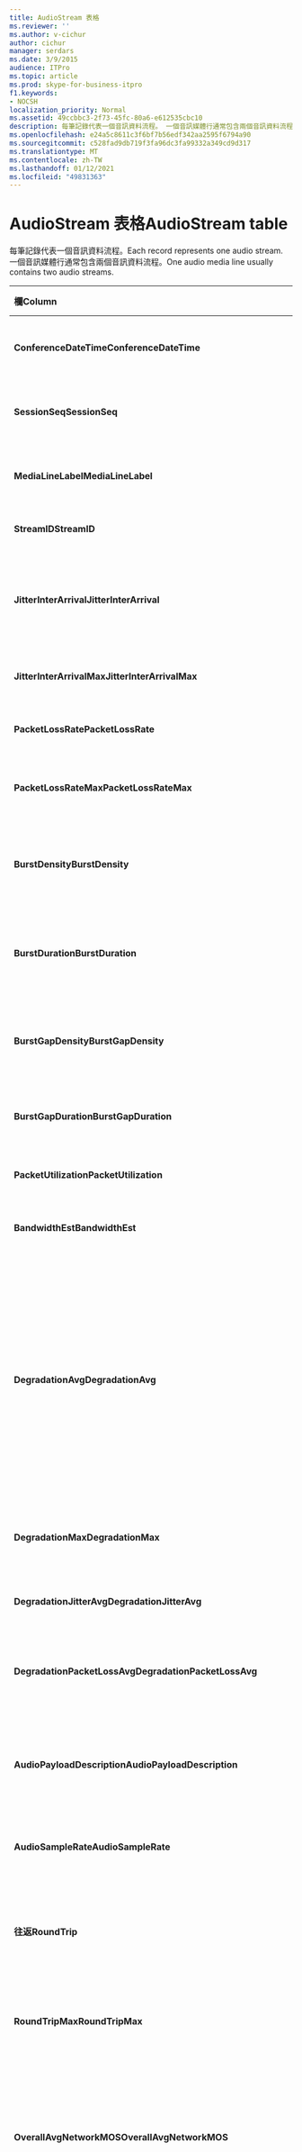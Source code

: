 ```yaml
---
title: AudioStream 表格
ms.reviewer: ''
ms.author: v-cichur
author: cichur
manager: serdars
ms.date: 3/9/2015
audience: ITPro
ms.topic: article
ms.prod: skype-for-business-itpro
f1.keywords:
- NOCSH
localization_priority: Normal
ms.assetid: 49ccbbc3-2f73-45fc-80a6-e612535cbc10
description: 每筆記錄代表一個音訊資料流程。 一個音訊媒體行通常包含兩個音訊資料流程。
ms.openlocfilehash: e24a5c8611c3f6bf7b56edf342aa2595f6794a90
ms.sourcegitcommit: c528fad9db719f3fa96dc3fa99332a349cd9d317
ms.translationtype: MT
ms.contentlocale: zh-TW
ms.lasthandoff: 01/12/2021
ms.locfileid: "49831363"
---
```

# <a name="audiostream-table"></a><span data-ttu-id="31429-104">AudioStream 表格</span><span class="sxs-lookup"><span data-stu-id="31429-104">AudioStream table</span></span>
 
<span data-ttu-id="31429-105">每筆記錄代表一個音訊資料流程。</span><span class="sxs-lookup"><span data-stu-id="31429-105">Each record represents one audio stream.</span></span> <span data-ttu-id="31429-106">一個音訊媒體行通常包含兩個音訊資料流程。</span><span class="sxs-lookup"><span data-stu-id="31429-106">One audio media line usually contains two audio streams.</span></span>
  
|<span data-ttu-id="31429-107">欄</span><span class="sxs-lookup"><span data-stu-id="31429-107">Column</span></span>|<span data-ttu-id="31429-108">資料類型</span><span class="sxs-lookup"><span data-stu-id="31429-108">Data Type</span></span>|<span data-ttu-id="31429-109">索引鍵/索引</span><span class="sxs-lookup"><span data-stu-id="31429-109">Key/Index</span></span>|<span data-ttu-id="31429-110">詳細資料</span><span class="sxs-lookup"><span data-stu-id="31429-110">Details</span></span>|
|:-----|:-----|:-----|:-----|
|<span data-ttu-id="31429-111">**ConferenceDateTime**</span><span class="sxs-lookup"><span data-stu-id="31429-111">**ConferenceDateTime**</span></span> <br/> |<span data-ttu-id="31429-112">datetime</span><span class="sxs-lookup"><span data-stu-id="31429-112">datetime</span></span>  <br/> |<span data-ttu-id="31429-113">主要</span><span class="sxs-lookup"><span data-stu-id="31429-113">Primary</span></span>  <br/> |<span data-ttu-id="31429-114">從 [MediaLine 表格](medialine-0.md)中參照。</span><span class="sxs-lookup"><span data-stu-id="31429-114">Referenced from the [MediaLine table](medialine-0.md).</span></span>  <br/> |
|<span data-ttu-id="31429-115">**SessionSeq**</span><span class="sxs-lookup"><span data-stu-id="31429-115">**SessionSeq**</span></span> <br/> |<span data-ttu-id="31429-116">int</span><span class="sxs-lookup"><span data-stu-id="31429-116">int</span></span>  <br/> |<span data-ttu-id="31429-117">主要</span><span class="sxs-lookup"><span data-stu-id="31429-117">Primary</span></span>  <br/> |<span data-ttu-id="31429-118">從 [MediaLine 表格](medialine-0.md)中參照。</span><span class="sxs-lookup"><span data-stu-id="31429-118">Referenced from the [MediaLine table](medialine-0.md).</span></span>  <br/> |
|<span data-ttu-id="31429-119">**MediaLineLabel**</span><span class="sxs-lookup"><span data-stu-id="31429-119">**MediaLineLabel**</span></span> <br/> |<span data-ttu-id="31429-120">Tinyint</span><span class="sxs-lookup"><span data-stu-id="31429-120">tinyint</span></span>  <br/> |<span data-ttu-id="31429-121">主要</span><span class="sxs-lookup"><span data-stu-id="31429-121">Primary</span></span>  <br/> |<span data-ttu-id="31429-122">從 [MediaLine 表格](medialine-0.md)中參照。</span><span class="sxs-lookup"><span data-stu-id="31429-122">Referenced from the [MediaLine table](medialine-0.md).</span></span>  <br/> |
|<span data-ttu-id="31429-123">**StreamID**</span><span class="sxs-lookup"><span data-stu-id="31429-123">**StreamID**</span></span> <br/> |<span data-ttu-id="31429-124">int</span><span class="sxs-lookup"><span data-stu-id="31429-124">int</span></span>  <br/> |<span data-ttu-id="31429-125">主要</span><span class="sxs-lookup"><span data-stu-id="31429-125">Primary</span></span>  <br/> |<span data-ttu-id="31429-126">媒體行中的唯一識別碼。</span><span class="sxs-lookup"><span data-stu-id="31429-126">Unique ID within a media line.</span></span>  <br/> |
|<span data-ttu-id="31429-127">**JitterInterArrival**</span><span class="sxs-lookup"><span data-stu-id="31429-127">**JitterInterArrival**</span></span> <br/> |<span data-ttu-id="31429-128">int</span><span class="sxs-lookup"><span data-stu-id="31429-128">int</span></span>  <br/> | <br/> |<span data-ttu-id="31429-129">從即時控制通訊協定 (RTCP) 統計資料的平均網路抖動。</span><span class="sxs-lookup"><span data-stu-id="31429-129">Average network jitter from Real Time Control Protocol (RTCP) statistics.</span></span>  <br/> |
|<span data-ttu-id="31429-130">**JitterInterArrivalMax**</span><span class="sxs-lookup"><span data-stu-id="31429-130">**JitterInterArrivalMax**</span></span> <br/> |<span data-ttu-id="31429-131">int</span><span class="sxs-lookup"><span data-stu-id="31429-131">int</span></span>  <br/> | <br/> |<span data-ttu-id="31429-132">通話期間的最大網路抖動。</span><span class="sxs-lookup"><span data-stu-id="31429-132">Maximum network jitter during the call.</span></span>  <br/> |
|<span data-ttu-id="31429-133">**PacketLossRate**</span><span class="sxs-lookup"><span data-stu-id="31429-133">**PacketLossRate**</span></span> <br/> |<span data-ttu-id="31429-134">十進位 (5，4) </span><span class="sxs-lookup"><span data-stu-id="31429-134">decimal(5,4)</span></span>  <br/> | <br/> |<span data-ttu-id="31429-135">通話期間的平均封包遺失率。</span><span class="sxs-lookup"><span data-stu-id="31429-135">Average packet loss rate during the call.</span></span>  <br/> |
|<span data-ttu-id="31429-136">**PacketLossRateMax**</span><span class="sxs-lookup"><span data-stu-id="31429-136">**PacketLossRateMax**</span></span> <br/> |<span data-ttu-id="31429-137">十進位 (5，4) </span><span class="sxs-lookup"><span data-stu-id="31429-137">decimal(5,4)</span></span>  <br/> | <br/> |<span data-ttu-id="31429-138">通話期間觀察到的封包遺失上限。</span><span class="sxs-lookup"><span data-stu-id="31429-138">Maximum packet loss observed during the call.</span></span>  <br/> |
|<span data-ttu-id="31429-139">**BurstDensity**</span><span class="sxs-lookup"><span data-stu-id="31429-139">**BurstDensity**</span></span> <br/> |<span data-ttu-id="31429-140">十進位 (9，4) </span><span class="sxs-lookup"><span data-stu-id="31429-140">decimal(9,4)</span></span>  <br/> | <br/> |<span data-ttu-id="31429-141">通話期間的猝量遺失期間的封包遺失平均密度。</span><span class="sxs-lookup"><span data-stu-id="31429-141">Average density of packet Loss during bursts of losses during the call.</span></span>  <br/> |
|<span data-ttu-id="31429-142">**BurstDuration**</span><span class="sxs-lookup"><span data-stu-id="31429-142">**BurstDuration**</span></span> <br/> |<span data-ttu-id="31429-143">int</span><span class="sxs-lookup"><span data-stu-id="31429-143">int</span></span>  <br/> | <br/> |<span data-ttu-id="31429-144">通話期間的猝量遺失期間的封包遺失平均持續時間。</span><span class="sxs-lookup"><span data-stu-id="31429-144">Average duration of packet loss during bursts of losses during the call.</span></span>  <br/> |
|<span data-ttu-id="31429-145">**BurstGapDensity**</span><span class="sxs-lookup"><span data-stu-id="31429-145">**BurstGapDensity**</span></span> <br/> |<span data-ttu-id="31429-146">十進位 (9，4) </span><span class="sxs-lookup"><span data-stu-id="31429-146">decimal(9,4)</span></span>  <br/> | <br/> |<span data-ttu-id="31429-147">封包遺失失敗之間的平均封包遺失密度。</span><span class="sxs-lookup"><span data-stu-id="31429-147">Average density of packet loss during gaps between bursts of packet loss.</span></span>  <br/> |
|<span data-ttu-id="31429-148">**BurstGapDuration**</span><span class="sxs-lookup"><span data-stu-id="31429-148">**BurstGapDuration**</span></span> <br/> |<span data-ttu-id="31429-149">int</span><span class="sxs-lookup"><span data-stu-id="31429-149">int</span></span>  <br/> | <br/> |<span data-ttu-id="31429-150">封包遺失的平均持續時間。</span><span class="sxs-lookup"><span data-stu-id="31429-150">Average duration of gaps between bursts of packet loss.</span></span>  <br/> |
|<span data-ttu-id="31429-151">**PacketUtilization**</span><span class="sxs-lookup"><span data-stu-id="31429-151">**PacketUtilization**</span></span> <br/> |<span data-ttu-id="31429-152">臨界值</span><span class="sxs-lookup"><span data-stu-id="31429-152">Int</span></span>  <br/> | <br/> |<span data-ttu-id="31429-153">音訊資料流程的封包計數。</span><span class="sxs-lookup"><span data-stu-id="31429-153">Packet count for the audio stream.</span></span>  <br/> |
|<span data-ttu-id="31429-154">**BandwidthEst**</span><span class="sxs-lookup"><span data-stu-id="31429-154">**BandwidthEst**</span></span> <br/> |<span data-ttu-id="31429-155">臨界值</span><span class="sxs-lookup"><span data-stu-id="31429-155">Int</span></span>  <br/> | <br/> |<span data-ttu-id="31429-156">音訊資料流程的頻寬估計值。</span><span class="sxs-lookup"><span data-stu-id="31429-156">Bandwidth estimates for the audio stream.</span></span>  <br/> |
|<span data-ttu-id="31429-157">**DegradationAvg**</span><span class="sxs-lookup"><span data-stu-id="31429-157">**DegradationAvg**</span></span> <br/> |<span data-ttu-id="31429-158">十進位 (3，2) </span><span class="sxs-lookup"><span data-stu-id="31429-158">decimal(3,2)</span></span>  <br/> | <br/> |<span data-ttu-id="31429-159">整個通話的網路 MOS 降低。</span><span class="sxs-lookup"><span data-stu-id="31429-159">Network MOS Degradation for the whole call.</span></span> <span data-ttu-id="31429-160">範圍是0.0 到5.0。</span><span class="sxs-lookup"><span data-stu-id="31429-160">Range is 0.0 to 5.0.</span></span> <span data-ttu-id="31429-161">此度量顯示由於抖動和封包遺失，網路 MOS 減少的數量。</span><span class="sxs-lookup"><span data-stu-id="31429-161">This metric shows the amount the Network MOS was reduced because of jitter and packet loss.</span></span> <span data-ttu-id="31429-162">可接受的品質應小於0.5。</span><span class="sxs-lookup"><span data-stu-id="31429-162">For acceptable quality it should less than 0.5.</span></span>  <br/> |
|<span data-ttu-id="31429-163">**DegradationMax**</span><span class="sxs-lookup"><span data-stu-id="31429-163">**DegradationMax**</span></span> <br/> |<span data-ttu-id="31429-164">十進位 (3，2) </span><span class="sxs-lookup"><span data-stu-id="31429-164">decimal(3,2)</span></span>  <br/> | <br/> |<span data-ttu-id="31429-165">通話期間的最大網路 MOS 降級。</span><span class="sxs-lookup"><span data-stu-id="31429-165">Maximum Network MOS degradation during the call.</span></span>  <br/> |
|<span data-ttu-id="31429-166">**DegradationJitterAvg**</span><span class="sxs-lookup"><span data-stu-id="31429-166">**DegradationJitterAvg**</span></span> <br/> |<span data-ttu-id="31429-167">十進位 (3，2) </span><span class="sxs-lookup"><span data-stu-id="31429-167">decimal(3,2)</span></span>  <br/> | <br/> |<span data-ttu-id="31429-168">抖動導致的網路 MOS 降低。</span><span class="sxs-lookup"><span data-stu-id="31429-168">Network MOS degradation caused by jitter.</span></span>  <br/> |
|<span data-ttu-id="31429-169">**DegradationPacketLossAvg**</span><span class="sxs-lookup"><span data-stu-id="31429-169">**DegradationPacketLossAvg**</span></span> <br/> |<span data-ttu-id="31429-170">十進位 (3，2) </span><span class="sxs-lookup"><span data-stu-id="31429-170">decimal(3,2)</span></span>  <br/> | <br/> |<span data-ttu-id="31429-171">封包遺失導致的網路 MOS 降低。</span><span class="sxs-lookup"><span data-stu-id="31429-171">Network MOS degradation caused by packet loss.</span></span>  <br/> |
|<span data-ttu-id="31429-172">**AudioPayloadDescription**</span><span class="sxs-lookup"><span data-stu-id="31429-172">**AudioPayloadDescription**</span></span> <br/> |<span data-ttu-id="31429-173">int</span><span class="sxs-lookup"><span data-stu-id="31429-173">int</span></span>  <br/> |<span data-ttu-id="31429-174">Foreign</span><span class="sxs-lookup"><span data-stu-id="31429-174">Foreign</span></span>  <br/> |<span data-ttu-id="31429-175">用於通話的音訊編解碼器，參考來源為 PayloadDescription Table。</span><span class="sxs-lookup"><span data-stu-id="31429-175">The audio Codec used for the call, referenced from PayloadDescription Table.</span></span>  <br/> |
|<span data-ttu-id="31429-176">**AudioSampleRate**</span><span class="sxs-lookup"><span data-stu-id="31429-176">**AudioSampleRate**</span></span> <br/> |<span data-ttu-id="31429-177">int</span><span class="sxs-lookup"><span data-stu-id="31429-177">int</span></span>  <br/> | <br/> |<span data-ttu-id="31429-178">音訊資料流程的取樣速率。</span><span class="sxs-lookup"><span data-stu-id="31429-178">Sampling rate for the audio stream.</span></span>  <br/> |
|<span data-ttu-id="31429-179">**往返**</span><span class="sxs-lookup"><span data-stu-id="31429-179">**RoundTrip**</span></span> <br/> |<span data-ttu-id="31429-180">int</span><span class="sxs-lookup"><span data-stu-id="31429-180">int</span></span>  <br/> | <br/> |<span data-ttu-id="31429-181">從 RTCP 統計資料來回的時間。</span><span class="sxs-lookup"><span data-stu-id="31429-181">Round trip time from RTCP statistics.</span></span> <span data-ttu-id="31429-182">若為可接受的品質，則應小於100ms。</span><span class="sxs-lookup"><span data-stu-id="31429-182">For acceptable quality this should be less than 100ms.</span></span>  <br/> |
|<span data-ttu-id="31429-183">**RoundTripMax**</span><span class="sxs-lookup"><span data-stu-id="31429-183">**RoundTripMax**</span></span> <br/> |<span data-ttu-id="31429-184">int</span><span class="sxs-lookup"><span data-stu-id="31429-184">int</span></span>  <br/> | <br/> |<span data-ttu-id="31429-185">音訊資料流程的最大來回時間。</span><span class="sxs-lookup"><span data-stu-id="31429-185">Maximum round trip time for the audio stream.</span></span>  <br/> |
|<span data-ttu-id="31429-186">**OverallAvgNetworkMOS**</span><span class="sxs-lookup"><span data-stu-id="31429-186">**OverallAvgNetworkMOS**</span></span> <br/> |<span data-ttu-id="31429-187">十進位 (3，2) </span><span class="sxs-lookup"><span data-stu-id="31429-187">decimal(3,2)</span></span>  <br/> | <br/> |<span data-ttu-id="31429-188">通話的平均寬頻網路 MOS。</span><span class="sxs-lookup"><span data-stu-id="31429-188">Average wideband Network MOS for the call.</span></span> <span data-ttu-id="31429-189">此度量取決於所用的封包遺失、抖動和編解碼器。</span><span class="sxs-lookup"><span data-stu-id="31429-189">This metric depends on the packet loss, jitter, and codec used.</span></span> <span data-ttu-id="31429-190">範圍為 [1.0 至 5.0]。</span><span class="sxs-lookup"><span data-stu-id="31429-190">Range is [1.0 to 5.0].</span></span>  <br/> |
|<span data-ttu-id="31429-191">**OverallMinNetworkMOS**</span><span class="sxs-lookup"><span data-stu-id="31429-191">**OverallMinNetworkMOS**</span></span> <br/> |<span data-ttu-id="31429-192">十進位 (3，2) </span><span class="sxs-lookup"><span data-stu-id="31429-192">decimal(3,2)</span></span>  <br/> | <br/> |<span data-ttu-id="31429-193">通話的最小寬頻網路 MOS。</span><span class="sxs-lookup"><span data-stu-id="31429-193">The minimum wideband Network MOS for the call.</span></span>  <br/> |
|<span data-ttu-id="31429-194">**SendListenMOS**</span><span class="sxs-lookup"><span data-stu-id="31429-194">**SendListenMOS**</span></span> <br/> |<span data-ttu-id="31429-195">十進位 (3，2) </span><span class="sxs-lookup"><span data-stu-id="31429-195">decimal(3,2)</span></span>  <br/> | <br/> |<span data-ttu-id="31429-196">已傳送之音訊的平均預測寬頻傾聽 MOS 分數，包括語音層級、雜訊層級和捕獲裝置特性。</span><span class="sxs-lookup"><span data-stu-id="31429-196">The average predicted wideband Listening MOS score for audio sent, including speech level, noise level and capture device characteristics.</span></span>  <br/> |
|<span data-ttu-id="31429-197">**SendListenMOSMin**</span><span class="sxs-lookup"><span data-stu-id="31429-197">**SendListenMOSMin**</span></span> <br/> |<span data-ttu-id="31429-198">十進位 (3，2) </span><span class="sxs-lookup"><span data-stu-id="31429-198">decimal(3,2)</span></span>  <br/> | <br/> |<span data-ttu-id="31429-199">通話的最小 SendListenMOS。</span><span class="sxs-lookup"><span data-stu-id="31429-199">The minimum SendListenMOS for the call.</span></span>  <br/> |
|<span data-ttu-id="31429-200">**RecvListenMOS**</span><span class="sxs-lookup"><span data-stu-id="31429-200">**RecvListenMOS**</span></span> <br/> |<span data-ttu-id="31429-201">十進位 (3，2) </span><span class="sxs-lookup"><span data-stu-id="31429-201">decimal(3,2)</span></span>  <br/> | <br/> |<span data-ttu-id="31429-202">從網路接收之音訊的平均預測寬頻傾聽 MOS 分數，包括語音層級、雜訊層級、編解碼器、網路狀況和捕獲裝置特性。</span><span class="sxs-lookup"><span data-stu-id="31429-202">The average predicted wideband Listening MOS score for audio received from the network including speech level, noise level, codec, network conditions and capture device characteristics.</span></span>  <br/> |
|<span data-ttu-id="31429-203">**RecvListenMOSMin**</span><span class="sxs-lookup"><span data-stu-id="31429-203">**RecvListenMOSMin**</span></span> <br/> |<span data-ttu-id="31429-204">十進位 (3，2) </span><span class="sxs-lookup"><span data-stu-id="31429-204">decimal(3,2)</span></span>  <br/> | <br/> |<span data-ttu-id="31429-205">通話的最小 RecvListenMOS。</span><span class="sxs-lookup"><span data-stu-id="31429-205">The minimum RecvListenMOS for the call.</span></span>  <br/> |
|<span data-ttu-id="31429-206">**AudioFECUsed**</span><span class="sxs-lookup"><span data-stu-id="31429-206">**AudioFECUsed**</span></span> <br/> |<span data-ttu-id="31429-207">位</span><span class="sxs-lookup"><span data-stu-id="31429-207">bit</span></span>  <br/> ||<span data-ttu-id="31429-208">指示是否要將音訊 FEC 用於通話的旗標。</span><span class="sxs-lookup"><span data-stu-id="31429-208">Flag indicating if audio FEC was used for the call.</span></span>  <br/> |
|<span data-ttu-id="31429-209">**RatioConcealedSamplesAvg**</span><span class="sxs-lookup"><span data-stu-id="31429-209">**RatioConcealedSamplesAvg**</span></span> <br/> |<span data-ttu-id="31429-210">十進位 (5，2) </span><span class="sxs-lookup"><span data-stu-id="31429-210">decimal(5,2)</span></span>  <br/> ||<span data-ttu-id="31429-211">音訊修復所產生之隱藏樣本與一般範例的平均比率。</span><span class="sxs-lookup"><span data-stu-id="31429-211">Average ratio of concealed samples generated by audio healing to typical samples.</span></span>  <br/> |
|<span data-ttu-id="31429-212">**RatioStretchedSamplesAvg**</span><span class="sxs-lookup"><span data-stu-id="31429-212">**RatioStretchedSamplesAvg**</span></span> <br/> |<span data-ttu-id="31429-213">十進位 (5，2) </span><span class="sxs-lookup"><span data-stu-id="31429-213">decimal(5,2)</span></span>  <br/> ||<span data-ttu-id="31429-214">音訊修復所產生之延伸樣本的平均比率為典型範例。</span><span class="sxs-lookup"><span data-stu-id="31429-214">Average ratio of stretched samples generated by audio healing to typical samples.</span></span>  <br/> |
|<span data-ttu-id="31429-215">**RatioCompressedSamplesAvg**</span><span class="sxs-lookup"><span data-stu-id="31429-215">**RatioCompressedSamplesAvg**</span></span> <br/> |<span data-ttu-id="31429-216">十進位 (5，2) </span><span class="sxs-lookup"><span data-stu-id="31429-216">decimal(5,2)</span></span>  <br/> ||<span data-ttu-id="31429-217">音訊修復所產生之壓縮樣本與一般範例的平均比率。</span><span class="sxs-lookup"><span data-stu-id="31429-217">Average ratio of compressed samples generated by audio healing to typical samples.</span></span>  <br/> |
|<span data-ttu-id="31429-218">**入境**</span><span class="sxs-lookup"><span data-stu-id="31429-218">**Inbound**</span></span> <br/> |<span data-ttu-id="31429-219">位</span><span class="sxs-lookup"><span data-stu-id="31429-219">bit</span></span>  <br/> | <br/> |<span data-ttu-id="31429-220">接收接收方的資料流程資料。</span><span class="sxs-lookup"><span data-stu-id="31429-220">Stream data on receiver side is received.</span></span>  <br/> |
|<span data-ttu-id="31429-221">**出境**</span><span class="sxs-lookup"><span data-stu-id="31429-221">**Outbound**</span></span> <br/> |<span data-ttu-id="31429-222">位</span><span class="sxs-lookup"><span data-stu-id="31429-222">bit</span></span>  <br/> | <br/> |<span data-ttu-id="31429-223">接收寄件者端的資料流程資料。</span><span class="sxs-lookup"><span data-stu-id="31429-223">Stream data on sender side is received.</span></span>  <br/> |
|<span data-ttu-id="31429-224">**SenderIsCallerPAI**</span><span class="sxs-lookup"><span data-stu-id="31429-224">**SenderIsCallerPAI**</span></span> <br/> |<span data-ttu-id="31429-225">位</span><span class="sxs-lookup"><span data-stu-id="31429-225">bit</span></span>  <br/> | <br/> |<span data-ttu-id="31429-226">1表示資料流程是從來電者流向被呼叫方。</span><span class="sxs-lookup"><span data-stu-id="31429-226">1 means the stream direction is from the caller to the callee.</span></span>  <br/> <span data-ttu-id="31429-227">0表示資料流程方向從被叫方傳送給來電者。</span><span class="sxs-lookup"><span data-stu-id="31429-227">0 means the stream direction is from the callee to the caller.</span></span>  <br/> |
|<span data-ttu-id="31429-228">**JitterInterArrivalSD**</span><span class="sxs-lookup"><span data-stu-id="31429-228">**JitterInterArrivalSD**</span></span> <br/> |<span data-ttu-id="31429-229">float</span><span class="sxs-lookup"><span data-stu-id="31429-229">float</span></span>  <br/> ||<span data-ttu-id="31429-230">抖動到達時間的標準差。</span><span class="sxs-lookup"><span data-stu-id="31429-230">Standard deviation for jitter arrival times.</span></span>  <br/> <span data-ttu-id="31429-231">此欄是在 Microsoft Lync Server 2013 中引進。</span><span class="sxs-lookup"><span data-stu-id="31429-231">This column was introduced in Microsoft Lync Server 2013.</span></span>  <br/> |
|<span data-ttu-id="31429-232">**ConcealRatioMax**</span><span class="sxs-lookup"><span data-stu-id="31429-232">**ConcealRatioMax**</span></span> <br/> |<span data-ttu-id="31429-233">float</span><span class="sxs-lookup"><span data-stu-id="31429-233">float</span></span>  <br/> ||<span data-ttu-id="31429-234">修復所隱藏的封包的最大比率。</span><span class="sxs-lookup"><span data-stu-id="31429-234">Maximum ratio of packets concealed by the healer.</span></span>  <br/> <span data-ttu-id="31429-235">此欄是在 Microsoft Lync Server 2013 中引進。</span><span class="sxs-lookup"><span data-stu-id="31429-235">This column was introduced in Microsoft Lync Server 2013.</span></span>  <br/> |
|<span data-ttu-id="31429-236">**ConcealRatioSD**</span><span class="sxs-lookup"><span data-stu-id="31429-236">**ConcealRatioSD**</span></span> <br/> |<span data-ttu-id="31429-237">float</span><span class="sxs-lookup"><span data-stu-id="31429-237">float</span></span>  <br/> ||<span data-ttu-id="31429-238">修復所隱藏之封包的標準差。</span><span class="sxs-lookup"><span data-stu-id="31429-238">Standard deviation for the ratio of packets concealed by the healer.</span></span>  <br/> <span data-ttu-id="31429-239">此欄是在 Microsoft Lync Server 2013 中引進。</span><span class="sxs-lookup"><span data-stu-id="31429-239">This column was introduced in Microsoft Lync Server 2013.</span></span>  <br/> |
|<span data-ttu-id="31429-240">**HealerPacketDropRatio**</span><span class="sxs-lookup"><span data-stu-id="31429-240">**HealerPacketDropRatio**</span></span> <br/> |<span data-ttu-id="31429-241">float</span><span class="sxs-lookup"><span data-stu-id="31429-241">float</span></span>  <br/> ||<span data-ttu-id="31429-242">修復丟棄的封包比率與接收的封包總數。</span><span class="sxs-lookup"><span data-stu-id="31429-242">Ratio of packets dropped by the healer compared to the total number of packets received.</span></span>  <br/> <span data-ttu-id="31429-243">此欄是在 Microsoft Lync Server 2013 中引進。</span><span class="sxs-lookup"><span data-stu-id="31429-243">This column was introduced in Microsoft Lync Server 2013.</span></span>  <br/> |
|<span data-ttu-id="31429-244">**HealerFECPacketUsedRatio**</span><span class="sxs-lookup"><span data-stu-id="31429-244">**HealerFECPacketUsedRatio**</span></span> <br/> |<span data-ttu-id="31429-245">float</span><span class="sxs-lookup"><span data-stu-id="31429-245">float</span></span>  <br/> ||<span data-ttu-id="31429-246">與接收的封包總數相比，使用轉寄錯誤修正資料包的比例。</span><span class="sxs-lookup"><span data-stu-id="31429-246">Ratio of used forward error correction packets compared to the total number of packets received.</span></span>  <br/> <span data-ttu-id="31429-247">此欄是在 Microsoft Lync Server 2013 中引進。</span><span class="sxs-lookup"><span data-stu-id="31429-247">This column was introduced in Microsoft Lync Server 2013.</span></span>  <br/> |
|<span data-ttu-id="31429-248">**MaxCompressedSamples**</span><span class="sxs-lookup"><span data-stu-id="31429-248">**MaxCompressedSamples**</span></span> <br/> |<span data-ttu-id="31429-249">float</span><span class="sxs-lookup"><span data-stu-id="31429-249">float</span></span>  <br/> ||<span data-ttu-id="31429-250">修復壓縮的音訊封包數目上限。</span><span class="sxs-lookup"><span data-stu-id="31429-250">Maximum number of audio packets that were compressed by the healer.</span></span>  <br/> <span data-ttu-id="31429-251">此欄是在 Microsoft Lync Server 2013 中引進。</span><span class="sxs-lookup"><span data-stu-id="31429-251">This column was introduced in Microsoft Lync Server 2013.</span></span>  <br/> |
|<span data-ttu-id="31429-252">**LossCongestionPercent**</span><span class="sxs-lookup"><span data-stu-id="31429-252">**LossCongestionPercent**</span></span> <br/> |<span data-ttu-id="31429-253">float</span><span class="sxs-lookup"><span data-stu-id="31429-253">float</span></span>  <br/> ||<span data-ttu-id="31429-254">會指出通話處於遺失擁塞狀態的時間百分比。</span><span class="sxs-lookup"><span data-stu-id="31429-254">Indicates the percentage of the time when the call was in a loss congestion state.</span></span>  <br/> <span data-ttu-id="31429-255">此欄是在 Microsoft Lync Server 2013 中引進。</span><span class="sxs-lookup"><span data-stu-id="31429-255">This column was introduced in Microsoft Lync Server 2013.</span></span>  <br/> |
|<span data-ttu-id="31429-256">**DelayCongestionPercent**</span><span class="sxs-lookup"><span data-stu-id="31429-256">**DelayCongestionPercent**</span></span> <br/> |<span data-ttu-id="31429-257">float</span><span class="sxs-lookup"><span data-stu-id="31429-257">float</span></span>  <br/> ||<span data-ttu-id="31429-258">會指出在此通話所占的百分比，造成擁塞是由網路封包的延遲抵達所造成。</span><span class="sxs-lookup"><span data-stu-id="31429-258">Indicates the percentage of the call during which congestion was caused by the delayed arrival of network packets.</span></span>  <br/> <span data-ttu-id="31429-259">此欄是在 Microsoft Lync Server 2013 中引進。</span><span class="sxs-lookup"><span data-stu-id="31429-259">This column was introduced in Microsoft Lync Server 2013.</span></span>  <br/> |
|<span data-ttu-id="31429-260">**ContentionDetectedPercent**</span><span class="sxs-lookup"><span data-stu-id="31429-260">**ContentionDetectedPercent**</span></span> <br/> |<span data-ttu-id="31429-261">float</span><span class="sxs-lookup"><span data-stu-id="31429-261">float</span></span>  <br/> ||<span data-ttu-id="31429-262">會指出通話在競爭網路資源時的時間百分比。</span><span class="sxs-lookup"><span data-stu-id="31429-262">Indicates the percentage of the time when the call was competing for network resources.</span></span>  <br/> <span data-ttu-id="31429-263">此欄是在 Microsoft Lync Server 2013 中引進。</span><span class="sxs-lookup"><span data-stu-id="31429-263">This column was introduced in Microsoft Lync Server 2013.</span></span>  <br/> |
|<span data-ttu-id="31429-264">**BandwidthEstMin**</span><span class="sxs-lookup"><span data-stu-id="31429-264">**BandwidthEstMin**</span></span> <br/> |<span data-ttu-id="31429-265">int</span><span class="sxs-lookup"><span data-stu-id="31429-265">int</span></span>  <br/> ||<span data-ttu-id="31429-266">通話期間測量的頻寬預估最小值。</span><span class="sxs-lookup"><span data-stu-id="31429-266">Minimum amount of bandwidth estimation measured during the call.</span></span>  <br/> <span data-ttu-id="31429-267">此欄是在 Microsoft Lync Server 2013 中引進。</span><span class="sxs-lookup"><span data-stu-id="31429-267">This column was introduced in Microsoft Lync Server 2013.</span></span>  <br/> |
|<span data-ttu-id="31429-268">**BandwidthEstMax**</span><span class="sxs-lookup"><span data-stu-id="31429-268">**BandwidthEstMax**</span></span> <br/> |<span data-ttu-id="31429-269">int</span><span class="sxs-lookup"><span data-stu-id="31429-269">int</span></span>  <br/> ||<span data-ttu-id="31429-270">通話期間測量的頻寬預估最大值。</span><span class="sxs-lookup"><span data-stu-id="31429-270">Maximum amount of bandwidth estimation measured during the call.</span></span>  <br/> <span data-ttu-id="31429-271">此欄是在 Microsoft Lync Server 2013 中引進。</span><span class="sxs-lookup"><span data-stu-id="31429-271">This column was introduced in Microsoft Lync Server 2013.</span></span>  <br/> |
|<span data-ttu-id="31429-272">**BandwidthEstStdDev**</span><span class="sxs-lookup"><span data-stu-id="31429-272">**BandwidthEstStdDev**</span></span> <br/> |<span data-ttu-id="31429-273">int</span><span class="sxs-lookup"><span data-stu-id="31429-273">int</span></span>  <br/> ||<span data-ttu-id="31429-274">通話期間測量的頻寬預估標準差。</span><span class="sxs-lookup"><span data-stu-id="31429-274">Standard deviation of the bandwidth estimation measured during the call.</span></span>  <br/> <span data-ttu-id="31429-275">此欄是在 Microsoft Lync Server 2013 中引進。</span><span class="sxs-lookup"><span data-stu-id="31429-275">This column was introduced in Microsoft Lync Server 2013.</span></span>  <br/> |
|<span data-ttu-id="31429-276">**BandwidthEstAvge**</span><span class="sxs-lookup"><span data-stu-id="31429-276">**BandwidthEstAvge**</span></span> <br/> |<span data-ttu-id="31429-277">int</span><span class="sxs-lookup"><span data-stu-id="31429-277">int</span></span>  <br/> ||<span data-ttu-id="31429-278">通話期間測量的平均頻寬預估量。</span><span class="sxs-lookup"><span data-stu-id="31429-278">Average amount of bandwidth estimation measured during the call.</span></span>  <br/> <span data-ttu-id="31429-279">此欄是在 Microsoft Lync Server 2013 中引進。</span><span class="sxs-lookup"><span data-stu-id="31429-279">This column was introduced in Microsoft Lync Server 2013.</span></span>  <br/> |
|<span data-ttu-id="31429-280">**RelativeOneWayTotal**</span><span class="sxs-lookup"><span data-stu-id="31429-280">**RelativeOneWayTotal**</span></span> <br/> |<span data-ttu-id="31429-281">float</span><span class="sxs-lookup"><span data-stu-id="31429-281">float</span></span>  <br/> ||<span data-ttu-id="31429-282">單向延遲的總金額。</span><span class="sxs-lookup"><span data-stu-id="31429-282">Total amount of one-way latency.</span></span> <span data-ttu-id="31429-283">相對單向延遲會測量用戶端與伺服器之間的延遲。</span><span class="sxs-lookup"><span data-stu-id="31429-283">Relative one-way latency measures the delay between the client and the server.</span></span>  <br/> <span data-ttu-id="31429-284">此欄是在 Microsoft Lync Server 2013 中引進。</span><span class="sxs-lookup"><span data-stu-id="31429-284">This column was introduced in Microsoft Lync Server 2013.</span></span>  <br/> |
|<span data-ttu-id="31429-285">**RelativeOneWayAverage**</span><span class="sxs-lookup"><span data-stu-id="31429-285">**RelativeOneWayAverage**</span></span> <br/> |<span data-ttu-id="31429-286">float</span><span class="sxs-lookup"><span data-stu-id="31429-286">float</span></span>  <br/> ||<span data-ttu-id="31429-287">單向延遲的平均金額。</span><span class="sxs-lookup"><span data-stu-id="31429-287">Average amount of one-way latency.</span></span> <span data-ttu-id="31429-288">相對單向延遲會測量用戶端與伺服器之間的延遲。</span><span class="sxs-lookup"><span data-stu-id="31429-288">Relative one-way latency measures the delay between the client and the server.</span></span>  <br/> <span data-ttu-id="31429-289">此欄是在 Microsoft Lync Server 2013 中引進。</span><span class="sxs-lookup"><span data-stu-id="31429-289">This column was introduced in Microsoft Lync Server 2013.</span></span>  <br/> |
|<span data-ttu-id="31429-290">**RelativeOneWayMax**</span><span class="sxs-lookup"><span data-stu-id="31429-290">**RelativeOneWayMax**</span></span> <br/> |<span data-ttu-id="31429-291">float</span><span class="sxs-lookup"><span data-stu-id="31429-291">float</span></span>  <br/> ||<span data-ttu-id="31429-292">單向延遲的最大值。</span><span class="sxs-lookup"><span data-stu-id="31429-292">Maximum amount of one-way latency.</span></span> <span data-ttu-id="31429-293">相對單向延遲會測量用戶端與伺服器之間的延遲。</span><span class="sxs-lookup"><span data-stu-id="31429-293">Relative one-way latency measures the delay between the client and the server.</span></span>  <br/> <span data-ttu-id="31429-294">此欄是在 Microsoft Lync Server 2013 中引進。</span><span class="sxs-lookup"><span data-stu-id="31429-294">This column was introduced in Microsoft Lync Server 2013.</span></span>  <br/> |
|<span data-ttu-id="31429-295">**RelativeOneWayBurstOccurrences**</span><span class="sxs-lookup"><span data-stu-id="31429-295">**RelativeOneWayBurstOccurrences**</span></span> <br/> |<span data-ttu-id="31429-296">int</span><span class="sxs-lookup"><span data-stu-id="31429-296">int</span></span>  <br/> ||<span data-ttu-id="31429-297">總單向突發的發生次數。</span><span class="sxs-lookup"><span data-stu-id="31429-297">Total one-way burst occurrences.</span></span> <span data-ttu-id="31429-298">"爆發" 傳輸是一種傳輸，其資料流程中的資料流程與穩定的資料流程相反。</span><span class="sxs-lookup"><span data-stu-id="31429-298">A "bursty" transmission is a transmission where data flows in unpredictable bursts as opposed to a steady stream.</span></span> <span data-ttu-id="31429-299">此度量單位會測量用戶端與伺服器之間的資料流程。</span><span class="sxs-lookup"><span data-stu-id="31429-299">This metric measures data flow between the client and the server.</span></span>  <br/> <span data-ttu-id="31429-300">此欄是在 Microsoft Lync Server 2013 中引進。</span><span class="sxs-lookup"><span data-stu-id="31429-300">This column was introduced in Microsoft Lync Server 2013.</span></span>  <br/> |
|<span data-ttu-id="31429-301">**RelativeOneWayBurstDensity**</span><span class="sxs-lookup"><span data-stu-id="31429-301">**RelativeOneWayBurstDensity**</span></span> <br/> |<span data-ttu-id="31429-302">float</span><span class="sxs-lookup"><span data-stu-id="31429-302">float</span></span>  <br/> ||<span data-ttu-id="31429-303">總單向爆炸流量密度。</span><span class="sxs-lookup"><span data-stu-id="31429-303">Total one-way burst density.</span></span> <span data-ttu-id="31429-304">"爆發" 傳輸是一種傳輸，其資料流程中的資料流程與穩定的資料流程相反。</span><span class="sxs-lookup"><span data-stu-id="31429-304">A "bursty" transmission is a transmission where data flows in unpredictable bursts as opposed to a steady stream.</span></span> <span data-ttu-id="31429-305">此度量單位會測量用戶端與伺服器之間的資料流程。</span><span class="sxs-lookup"><span data-stu-id="31429-305">This metric measures data flow between the client and the server.</span></span>  <br/> <span data-ttu-id="31429-306">此欄是在 Microsoft Lync Server 2013 中引進。</span><span class="sxs-lookup"><span data-stu-id="31429-306">This column was introduced in Microsoft Lync Server 2013.</span></span>  <br/> |
|<span data-ttu-id="31429-307">**RelativeOneWayBurstDuration**</span><span class="sxs-lookup"><span data-stu-id="31429-307">**RelativeOneWayBurstDuration**</span></span> <br/> |<span data-ttu-id="31429-308">float</span><span class="sxs-lookup"><span data-stu-id="31429-308">float</span></span>  <br/> ||<span data-ttu-id="31429-309">總單向突發持續時間。</span><span class="sxs-lookup"><span data-stu-id="31429-309">Total one-way burst duration.</span></span> <span data-ttu-id="31429-310">"爆發" 傳輸是一種傳輸，其資料流程中的資料流程與穩定的資料流程相反。</span><span class="sxs-lookup"><span data-stu-id="31429-310">A "bursty" transmission is a transmission where data flows in unpredictable bursts as opposed to a steady stream.</span></span> <span data-ttu-id="31429-311">此度量單位會測量用戶端與伺服器之間的資料流程。</span><span class="sxs-lookup"><span data-stu-id="31429-311">This metric measures data flow between the client and the server.</span></span>  <br/> <span data-ttu-id="31429-312">此欄是在 Microsoft Lync Server 2013 中引進。</span><span class="sxs-lookup"><span data-stu-id="31429-312">This column was introduced in Microsoft Lync Server 2013.</span></span>  <br/> |
|<span data-ttu-id="31429-313">**RelativeOneWayGapOccurrences**</span><span class="sxs-lookup"><span data-stu-id="31429-313">**RelativeOneWayGapOccurrences**</span></span> <br/> |<span data-ttu-id="31429-314">int</span><span class="sxs-lookup"><span data-stu-id="31429-314">int</span></span>  <br/> ||<span data-ttu-id="31429-315">對單向間隔的總發生次數。</span><span class="sxs-lookup"><span data-stu-id="31429-315">Total one-way gap occurrences.</span></span> <span data-ttu-id="31429-316">"爆發" 傳輸是一種傳輸，其中資料流程的資料流程與穩定的資料流程相反，其資料流程會以無法預測的方式傳輸;間隙表示這些猝發間的延遲。</span><span class="sxs-lookup"><span data-stu-id="31429-316">A "bursty" transmission is a transmission where data flows in unpredictable bursts as opposed to a steady stream; gaps indicate delays between these bursts.</span></span> <span data-ttu-id="31429-317">此度量單位會測量用戶端與伺服器之間的資料流程。</span><span class="sxs-lookup"><span data-stu-id="31429-317">This metric measures data flow between the client and the server.</span></span>  <br/> <span data-ttu-id="31429-318">此欄是在 Microsoft Lync Server 2013 中引進。</span><span class="sxs-lookup"><span data-stu-id="31429-318">This column was introduced in Microsoft Lync Server 2013.</span></span>  <br/> |
|<span data-ttu-id="31429-319">**RelativeOneWayGapDensity**</span><span class="sxs-lookup"><span data-stu-id="31429-319">**RelativeOneWayGapDensity**</span></span> <br/> |<span data-ttu-id="31429-320">float</span><span class="sxs-lookup"><span data-stu-id="31429-320">float</span></span>  <br/> ||<span data-ttu-id="31429-321">總單向間距密度。</span><span class="sxs-lookup"><span data-stu-id="31429-321">Total one-way gap density.</span></span> <span data-ttu-id="31429-322">"爆發" 傳輸是一種傳輸，其中資料流程的資料流程與穩定的資料流程相反，其資料流程會以無法預測的方式傳輸;間隙表示這些猝發間的延遲。</span><span class="sxs-lookup"><span data-stu-id="31429-322">A "bursty" transmission is a transmission where data flows in unpredictable bursts as opposed to a steady stream; gaps indicate delays between these bursts.</span></span> <span data-ttu-id="31429-323">此度量單位會測量用戶端與伺服器之間的資料流程。</span><span class="sxs-lookup"><span data-stu-id="31429-323">This metric measures data flow between the client and the server.</span></span>  <br/> <span data-ttu-id="31429-324">此欄是在 Microsoft Lync Server 2013 中引進。</span><span class="sxs-lookup"><span data-stu-id="31429-324">This column was introduced in Microsoft Lync Server 2013.</span></span>  <br/> |
|<span data-ttu-id="31429-325">**RelativeOneWayGapDuration**</span><span class="sxs-lookup"><span data-stu-id="31429-325">**RelativeOneWayGapDuration**</span></span> <br/> |<span data-ttu-id="31429-326">float</span><span class="sxs-lookup"><span data-stu-id="31429-326">float</span></span>  <br/> ||<span data-ttu-id="31429-327">總的單向間距持續時間。</span><span class="sxs-lookup"><span data-stu-id="31429-327">Total one-way gap duration.</span></span> <span data-ttu-id="31429-328">"爆發" 傳輸是一種傳輸，其中資料流程的資料流程與穩定的資料流程相反，其資料流程會以無法預測的方式傳輸;間隙表示這些猝發間的延遲。</span><span class="sxs-lookup"><span data-stu-id="31429-328">A "bursty" transmission is a transmission where data flows in unpredictable bursts as opposed to a steady stream; gaps indicate delays between these bursts.</span></span> <span data-ttu-id="31429-329">此度量單位會測量用戶端與伺服器之間的資料流程。</span><span class="sxs-lookup"><span data-stu-id="31429-329">This metric measures data flow between the client and the server.</span></span>  <br/> <span data-ttu-id="31429-330">此欄是在 Microsoft Lync Server 2013 中引進。</span><span class="sxs-lookup"><span data-stu-id="31429-330">This column was introduced in Microsoft Lync Server 2013.</span></span>  <br/> |
|<span data-ttu-id="31429-331">**DecodeStereoPercent**</span><span class="sxs-lookup"><span data-stu-id="31429-331">**DecodeStereoPercent**</span></span> <br/> |<span data-ttu-id="31429-332">float</span><span class="sxs-lookup"><span data-stu-id="31429-332">float</span></span>  <br/> ||<span data-ttu-id="31429-333">解碼為身歷聲的通話百分比。</span><span class="sxs-lookup"><span data-stu-id="31429-333">Percentage of the call decoded as stereo.</span></span>  <br/> <span data-ttu-id="31429-334">此欄是在 Microsoft Lync Server 2013 中引進。</span><span class="sxs-lookup"><span data-stu-id="31429-334">This column was introduced in Microsoft Lync Server 2013.</span></span>  <br/> |
|<span data-ttu-id="31429-335">**AecRenderStereoPercent**</span><span class="sxs-lookup"><span data-stu-id="31429-335">**AecRenderStereoPercent**</span></span> <br/> |<span data-ttu-id="31429-336">float</span><span class="sxs-lookup"><span data-stu-id="31429-336">float</span></span>  <br/> ||<span data-ttu-id="31429-337">透過聲音回聲效果取消器呈現為身歷聲的通話百分比。</span><span class="sxs-lookup"><span data-stu-id="31429-337">Percentage of the call rendered as stereo by the acoustic echo canceller.</span></span>  <br/> <span data-ttu-id="31429-338">此欄是在 Microsoft Lync Server 2013 中引進。</span><span class="sxs-lookup"><span data-stu-id="31429-338">This column was introduced in Microsoft Lync Server 2013.</span></span>  <br/> |
|<span data-ttu-id="31429-339">**AudioPostFECPLR**</span><span class="sxs-lookup"><span data-stu-id="31429-339">**AudioPostFECPLR**</span></span> <br/> |<span data-ttu-id="31429-340">float</span><span class="sxs-lookup"><span data-stu-id="31429-340">float</span></span>  <br/> ||<span data-ttu-id="31429-341">套用轉寄錯誤修正後的封包遺失率。</span><span class="sxs-lookup"><span data-stu-id="31429-341">Packet loss rate after forward error correction has been applied.</span></span>  <br/> <span data-ttu-id="31429-342">此欄是在 Microsoft Lync Server 2013 中引進。</span><span class="sxs-lookup"><span data-stu-id="31429-342">This column was introduced in Microsoft Lync Server 2013.</span></span>  <br/> |
|<span data-ttu-id="31429-343">**EncodeStereoPercent**</span><span class="sxs-lookup"><span data-stu-id="31429-343">**EncodeStereoPercent**</span></span> <br/> |<span data-ttu-id="31429-344">float</span><span class="sxs-lookup"><span data-stu-id="31429-344">float</span></span>  <br/> ||<span data-ttu-id="31429-345">編碼為身歷聲的通話百分比。</span><span class="sxs-lookup"><span data-stu-id="31429-345">Percentage of the call encoded as stereo.</span></span>  <br/> <span data-ttu-id="31429-346">此欄是在 Microsoft Lync Server 2013 中引進。</span><span class="sxs-lookup"><span data-stu-id="31429-346">This column was introduced in Microsoft Lync Server 2013.</span></span>  <br/> |
|<span data-ttu-id="31429-347">**AecCaptureStereoPercent**</span><span class="sxs-lookup"><span data-stu-id="31429-347">**AecCaptureStereoPercent**</span></span> <br/> |<span data-ttu-id="31429-348">float</span><span class="sxs-lookup"><span data-stu-id="31429-348">float</span></span>  <br/> ||<span data-ttu-id="31429-349">以身歷聲的回聲效果取消器取得之來電所占的百分比。</span><span class="sxs-lookup"><span data-stu-id="31429-349">Percentage of the call captured as stereo by the acoustic echo canceller.</span></span>  <br/> <span data-ttu-id="31429-350">此欄是在 Microsoft Lync Server 2013 中引進。</span><span class="sxs-lookup"><span data-stu-id="31429-350">This column was introduced in Microsoft Lync Server 2013.</span></span>  <br/> |
